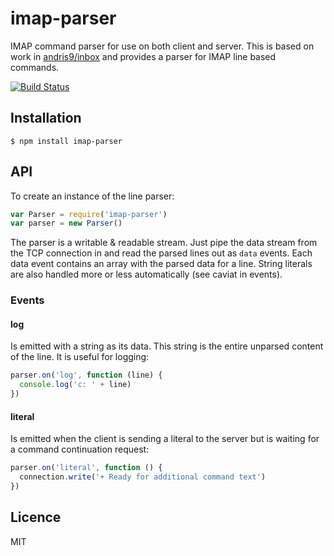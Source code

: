 # imap-parser

IMAP command parser for use on both client and server.  This is based on work in [andris9/inbox](https://github.com/andris9/inbox) and provides a parser for IMAP line based commands.

[![Build Status](https://travis-ci.org/hashmail/imap-parser.png?branch=master)](https://travis-ci.org/hashmail/imap-parser)

## Installation

```
$ npm install imap-parser
```

## API

To create an instance of the line parser:

```js
var Parser = require('imap-parser')
var parser = new Parser()
```

The parser is a writable & readable stream.  Just pipe the data stream from the TCP connection in and read the parsed lines out as `data` events.  Each data event contains an array with the parsed data for a line.  String literals are also handled more or less automatically (see caviat in events).

### Events

#### log

Is emitted with a string as its data.  This string is the entire unparsed content of the line.  It is useful for logging:

```js
parser.on('log', function (line) {
  console.log('c: ' + line)
})
```

#### literal

Is emitted when the client is sending a literal to the server but is waiting for a command continuation request:

```js
parser.on('literal', function () {
  connection.write('+ Ready for additional command text')
})
```

## Licence

MIT
